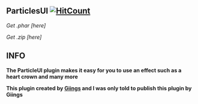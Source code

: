 ## ParticlesUI    [![HitCount](http://hits.dwyl.io/xSoapers/ParticlesUI.svg)](http://hits.dwyl.io/xSoapers/ParticlesUI)


*Get .phar [here]*

*Get .zip [here]*

## INFO
**The ParticleUI plugin makes it easy for you to use an effect such as a heart crown and many more**

**This plugin created by [Giings](https://github.com/Giings) and I was only told to publish this plugin by Giings**
